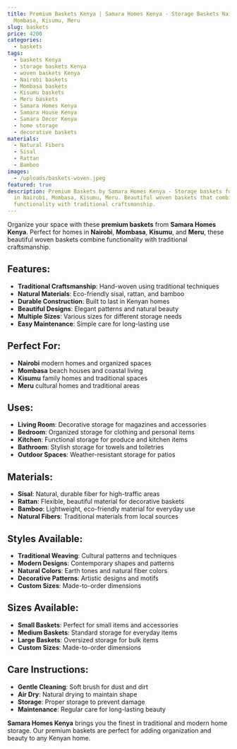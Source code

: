 ```yaml
---
title: Premium Baskets Kenya | Samara Homes Kenya - Storage Baskets Nairobi,
  Mombasa, Kisumu, Meru
slug: baskets
price: 4200
categories:
  - baskets
tags:
  - baskets Kenya
  - storage baskets Kenya
  - woven baskets Kenya
  - Nairobi baskets
  - Mombasa baskets
  - Kisumu baskets
  - Meru baskets
  - Samara Homes Kenya
  - Samara House Kenya
  - Samara Decor Kenya
  - home storage
  - decorative baskets
materials:
  - Natural Fibers
  - Sisal
  - Rattan
  - Bamboo
images:
  - /uploads/baskets-woven.jpeg
featured: true
description: Premium Baskets by Samara Homes Kenya - Storage baskets for homes
  in Nairobi, Mombasa, Kisumu, Meru. Beautiful woven baskets that combine
  functionality with traditional craftsmanship.
---
```

Organize your space with these **premium baskets** from **Samara Homes Kenya**. Perfect for homes in **Nairobi**, **Mombasa**, **Kisumu**, and **Meru**, these beautiful woven baskets combine functionality with traditional craftsmanship.

## Features:
- **Traditional Craftsmanship**: Hand-woven using traditional techniques
- **Natural Materials**: Eco-friendly sisal, rattan, and bamboo
- **Durable Construction**: Built to last in Kenyan homes
- **Beautiful Designs**: Elegant patterns and natural beauty
- **Multiple Sizes**: Various sizes for different storage needs
- **Easy Maintenance**: Simple care for long-lasting use

## Perfect For:
- **Nairobi** modern homes and organized spaces
- **Mombasa** beach houses and coastal living
- **Kisumu** family homes and traditional spaces
- **Meru** cultural homes and traditional areas

## Uses:
- **Living Room**: Decorative storage for magazines and accessories
- **Bedroom**: Organized storage for clothing and personal items
- **Kitchen**: Functional storage for produce and kitchen items
- **Bathroom**: Stylish storage for towels and toiletries
- **Outdoor Spaces**: Weather-resistant storage for patios

## Materials:
- **Sisal**: Natural, durable fiber for high-traffic areas
- **Rattan**: Flexible, beautiful material for decorative baskets
- **Bamboo**: Lightweight, eco-friendly material for everyday use
- **Natural Fibers**: Traditional materials from local sources

## Styles Available:
- **Traditional Weaving**: Cultural patterns and techniques
- **Modern Designs**: Contemporary shapes and patterns
- **Natural Colors**: Earth tones and natural fiber colors
- **Decorative Patterns**: Artistic designs and motifs
- **Custom Sizes**: Made-to-order dimensions

## Sizes Available:
- **Small Baskets**: Perfect for small items and accessories
- **Medium Baskets**: Standard storage for everyday items
- **Large Baskets**: Oversized storage for bulk items
- **Custom Sizes**: Made-to-order dimensions

## Care Instructions:
- **Gentle Cleaning**: Soft brush for dust and dirt
- **Air Dry**: Natural drying to maintain shape
- **Storage**: Proper storage to prevent damage
- **Maintenance**: Regular care for long-lasting beauty

**Samara Homes Kenya** brings you the finest in traditional and modern home storage. Our premium baskets are perfect for adding organization and beauty to any Kenyan home.
